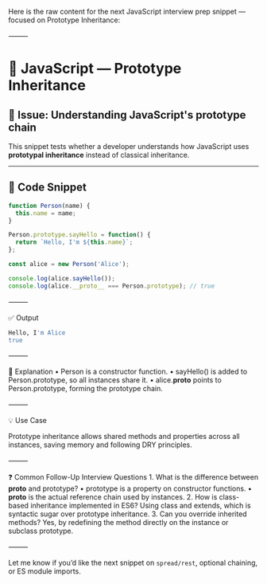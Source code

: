 Here is the raw content for the next JavaScript interview prep snippet — focused on Prototype Inheritance:

⸻


# 🧠 JavaScript — Prototype Inheritance

## 📌 Issue: Understanding JavaScript's prototype chain

This snippet tests whether a developer understands how JavaScript uses **prototypal inheritance** instead of classical inheritance.

---

## 🧪 Code Snippet

```javascript
function Person(name) {
  this.name = name;
}

Person.prototype.sayHello = function() {
  return `Hello, I'm ${this.name}`;
};

const alice = new Person('Alice');

console.log(alice.sayHello());
console.log(alice.__proto__ === Person.prototype); // true
```

⸻

✅ Output
```sh
Hello, I'm Alice
true
```

⸻

📖 Explanation
	•	Person is a constructor function.
	•	sayHello() is added to Person.prototype, so all instances share it.
	•	alice.__proto__ points to Person.prototype, forming the prototype chain.

⸻

💡 Use Case

Prototype inheritance allows shared methods and properties across all instances, saving memory and following DRY principles.

⸻

❓ Common Follow-Up Interview Questions
	1.	What is the difference between __proto__ and prototype?
	•	prototype is a property on constructor functions.
	•	__proto__ is the actual reference chain used by instances.
	2.	How is class-based inheritance implemented in ES6?
Using class and extends, which is syntactic sugar over prototype inheritance.
	3.	Can you override inherited methods?
Yes, by redefining the method directly on the instance or subclass prototype.

⸻


Let me know if you’d like the next snippet on `spread/rest`, optional chaining, or ES module imports.